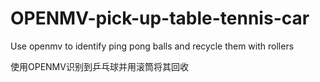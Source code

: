 # OPENMV-pick-up-table-tennis-car
Use openmv to identify ping pong balls and recycle them with rollers

使用OPENMV识别到乒乓球并用滚筒将其回收
